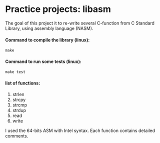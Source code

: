 # Practice projects: libasm
The goal of this project it to re-write several C-function from C Standard Library, using assembly language (NASM).

#### Command to compile the library (linux):
`make`

#### Command to run some tests (linux):
`make test`

#### list of functions:
1. strlen
2. strcpy
3. strcmp
4. strdup
5. read
6. write

I used the 64-bits ASM with Intel syntax. Each function contains detailed comments. 

